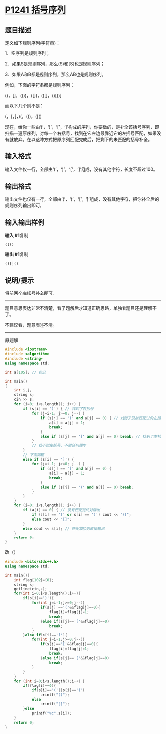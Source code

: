 # [P1241 括号序列](https://www.luogu.com.cn/problem/P1241)

## 题目描述

定义如下规则序列(字符串)：

1．空序列是规则序列；

2．如果S是规则序列，那么(S)和[S]也是规则序列；

3．如果A和B都是规则序列，那么AB也是规则序列。

例如，下面的字符串都是规则序列：

()，[]，(())，([])，()[]，()[()]

而以下几个则不是：

(，[，]，)(，())，([()

现在，给你一些由‘(’，‘)’，‘[’，‘]’构成的序列，你要做的，是补全该括号序列，即扫描一遍原序列，对每一个右括号，找到在它左边最靠近它的左括号匹配，如果没有就放弃。在以这种方式把原序列匹配完成后，把剩下的未匹配的括号补全。

## 输入格式

输入文件仅一行，全部由‘(’，‘)’，‘[’，‘]’组成，没有其他字符，长度不超过100。

## 输出格式

输出文件也仅有一行，全部由‘(’，‘)’，‘[’，‘]’组成，没有其他字符，把你补全后的规则序列输出即可。

## 输入输出样例

**输入 #1**复制

```
([()
```

**输出 #1**复制

```
()[]()
```

## 说明/提示

将前两个左括号补全即可。



***

题目意思表达非常不清楚，看了题解后才知道正确思路，单独看题目还是理解不了。

不建议看，题意表述不清。

***



原题解

```c++
#include <iostream>
#include <algorithm>
#include <string>
using namespace std;

int a[105]; // 标记

int main()
{
    int i,j;
    string s;
    cin >> s;
    for (i=0; i<s.length(); i++) {
        if (s[i] == ')') { // 找到了右括号
            for (j=i-1; j>=0; j--) {
                if (s[j] == '(' and a[j] == 0) { // 找到了没被匹配过的左括号且匹配成功
                    a[i] = a[j] = 1;
                    break;
                }
                else if (s[j] == '[' and a[j] == 0) break; // 找到了左括号但匹配失败
            }
            // 找不到左括号，不做任何操作
        }
        // 下面同理
        else if (s[i] == ']') {
            for (j=i-1; j>=0; j--) {
                if (s[j] == '[' and a[j] == 0) {
                    a[i] = a[j] = 1;
                    break;
                }
                else if (s[j] == '(' and a[j] == 0) break;
            }
        }
    }
    for (i=0; i<s.length(); i++) {
        if (a[i] == 0) { // 没有匹配则成对输出
            if (s[i] == '(' or s[i] == ')') cout << "()";
            else cout << "[]";
        }
        else cout << s[i]; // 匹配成功则直接输出
    }
    return 0;
}
```



改（）

```c++
#include <bits/stdc++.h>
using namespace std;

int main(){
    int flag[102]={0}; 
    string s;
    getline(cin,s);
    for(int i=0;i<s.length();i++){
        if(s[i]==')'){
            for(int j=i-1;j>=0;j--){
                if(s[j] =='('&&flag[j]==0){
                    flag[i]=flag[j]=1;
                    break;
                }else if(s[j]=='['&&flag[j]==0)
					break;
            }
        }else if(s[i]==']'){
            for(int j=i-1;j>=0;j--){
                if(s[j]=='['&&flag[j]==0){
                    flag[i]=flag[j]=1;
                    break;
                }else if(s[j]=='('&&flag[j]==0)
					break;
            }
        }
    }
    for (int i=0;i<s.length();i++) {
        if(flag[i]==0){
            if(s[i]=='('||s[i]==')') 
				printf("()");
            else
				printf("[]");
        }else
			printf("%c",s[i]);
    }
    return 0;
}
```

